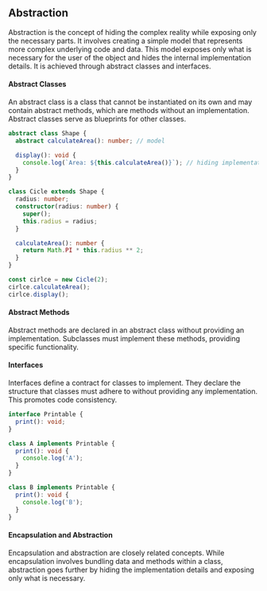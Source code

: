 ## Abstraction

Abstraction is the concept of hiding the complex reality while exposing only the necessary parts. It involves creating a simple model that represents more complex underlying code and data. This model exposes only what is necessary for the user of the object and hides the internal implementation details. It is achieved through abstract classes and interfaces.

#### Abstract Classes

An abstract class is a class that cannot be instantiated on its own and may contain abstract methods, which are methods without an implementation. Abstract classes serve as blueprints for other classes.

```ts
abstract class Shape {
  abstract calculateArea(): number; // model

  display(): void {
    console.log(`Area: ${this.calculateArea()}`); // hiding implementation
  }
}

class Cicle extends Shape {
  radius: number;
  constructor(radius: number) {
    super();
    this.radius = radius;
  }

  calculateArea(): number {
    return Math.PI * this.radius ** 2;
  }
}

const cirlce = new Cicle(2);
cirlce.calculateArea();
cirlce.display();
```

#### Abstract Methods

Abstract methods are declared in an abstract class without providing an implementation. Subclasses must implement these methods, providing specific functionality.

#### Interfaces

Interfaces define a contract for classes to implement. They declare the structure that classes must adhere to without providing any implementation. This promotes code consistency.

```ts
interface Printable {
  print(): void;
}

class A implements Printable {
  print(): void {
    console.log('A');
  }
}

class B implements Printable {
  print(): void {
    console.log('B');
  }
}
```

#### Encapsulation and Abstraction

Encapsulation and abstraction are closely related concepts. While encapsulation involves bundling data and methods within a class, abstraction goes further by hiding the implementation details and exposing only what is necessary.
